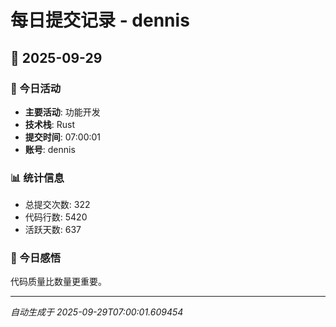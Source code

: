 # 每日提交记录 - dennis

## 📅 2025-09-29

### 🎯 今日活动
- **主要活动**: 功能开发
- **技术栈**: Rust
- **提交时间**: 07:00:01
- **账号**: dennis

### 📊 统计信息
- 总提交次数: 322
- 代码行数: 5420
- 活跃天数: 637

### 💭 今日感悟
代码质量比数量更重要。

---
*自动生成于 2025-09-29T07:00:01.609454*
